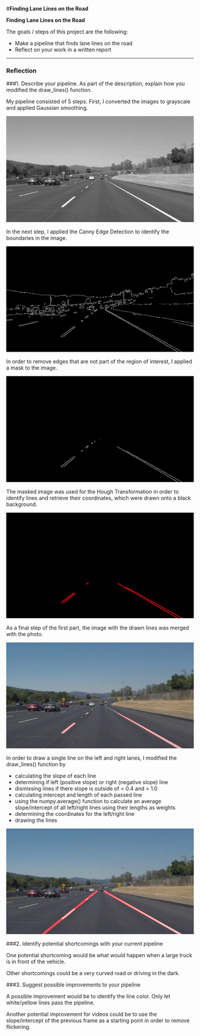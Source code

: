 #**Finding Lane Lines on the Road** 



**Finding Lane Lines on the Road**

The goals / steps of this project are the following:
* Make a pipeline that finds lane lines on the road
* Reflect on your work in a written report


[//]: # (Image References)

[image1]: ./examples/solidWhiteCurve-gray.jpg "Grayscale"
[image2]: ./examples/solidWhiteCurve-canny.jpg "Canny"
[image3]: ./examples/solidWhiteCurve-masked.jpg "Masked"
[image4]: ./examples/solidWhiteCurve-hough.jpg "Hough"
[image5]: ./examples/solidWhiteCurve-dashed.jpg "Dashed"
[image6]: ./examples/solidWhiteCurve-final.jpg "Final"

---

### Reflection

###1. Describe your pipeline. As part of the description, explain how you modified the draw_lines() function.

My pipeline consisted of 5 steps. First, I converted the images to grayscale and applied Gaussian smoothing.

![alt text][image1]

In the next step, I applied the Canny Edge Detection to identify the boundaries in the image.

![alt text][image2]

In order to remove edges that are not part of the region of interest, I applied a mask to the image.

![alt text][image3]

The masked image was used for the Hough Transformation in order to identify lines and retrieve their coordinates, which were drawn onto a black background.

![alt text][image4]

As a final step of the first part, the image with the drawn lines was merged with the photo.

![alt text][image5]

In order to draw a single line on the left and right lanes, I modified the draw_lines() function by 

- calculating the slope of each line
- determining if left (positive slope) or right (negative slope) line 
- dismissing lines if there slope is outside of < 0.4 and > 1.0
- calculating intercept and length of each passed line
- using the numpy.average() function to calculate an average slope/intercept of all left/right lines using their lengths as weights
- determining the coordinates for the left/right line
- drawing the lines

![alt text][image6]


###2. Identify potential shortcomings with your current pipeline


One potential shortcoming would be what would happen when a large truck is in front of the vehicle.

Other shortcomings could be a very curved road or driving in the dark.


###3. Suggest possible improvements to your pipeline

A possible improvement would be to identify the line color. Only let white/yellow lines pass the pipeline.

Another potential improvement for videos could be to use the slope/intercept of the previous frame as a starting point in order to remove flickering.